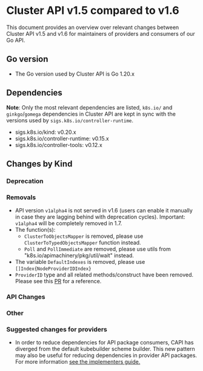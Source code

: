 # Cluster API v1.5 compared to v1.6

This document provides an overview over relevant changes between Cluster API v1.5 and v1.6 for
maintainers of providers and consumers of our Go API.

## Go version

- The Go version used by Cluster API is Go 1.20.x

## Dependencies

**Note**: Only the most relevant dependencies are listed, `k8s.io/` and `ginkgo`/`gomega` dependencies in Cluster API are kept in sync with the versions used by `sigs.k8s.io/controller-runtime`.

- sigs.k8s.io/kind: v0.20.x
- sigs.k8s.io/controller-runtime: v0.15.x
- sigs.k8s.io/controller-tools: v0.12.x

## Changes by Kind

### Deprecation

### Removals

- API version `v1alpha4` is not served in v1.6 (users can enable it manually in case they are lagging behind with deprecation cycles). Important: `v1alpha4` will be completely removed in 1.7.
- The function(s):
    - `ClusterToObjectsMapper` is removed, please use `ClusterToTypedObjectsMapper` function instead.
    - `Poll` and `PollImmediate` are removed, please use utils from "k8s.io/apimachinery/pkg/util/wait" instead.
- The variable `DefaultIndexes` is removed, please use `[]Index{NodeProviderIDIndex}`
- `ProviderID` type and all related methods/construct have been removed. Please see this [PR](https://github.com/kubernetes-sigs/cluster-api/pull/8577) for a reference.

### API Changes


### Other


### Suggested changes for providers

- In order to reduce dependencies for API package consumers, CAPI has diverged from the default kubebuilder scheme builder. This new pattern may also be useful for reducing dependencies in provider API packages. For more information [see the implementers guide.](../implementers-guide/create_api.md#registering-apis-in-the-scheme)